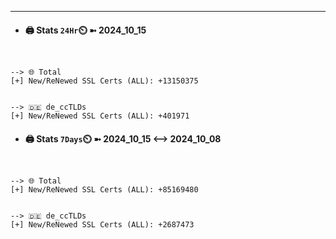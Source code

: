 

---
- #### 🖨️ **Stats** `24Hr`⏲️ ➼ 2024_10_15
```console


--> 🌐 Total
[+] New/ReNewed SSL Certs (ALL): +13150375


--> 🇩🇪 de_ccTLDs
[+] New/ReNewed SSL Certs (ALL): +401971

```

- #### 🖨️ **Stats** `7Days`⏲️ ➼ 2024_10_15 <--> 2024_10_08
```console


--> 🌐 Total
[+] New/ReNewed SSL Certs (ALL): +85169480


--> 🇩🇪 de_ccTLDs
[+] New/ReNewed SSL Certs (ALL): +2687473

```

